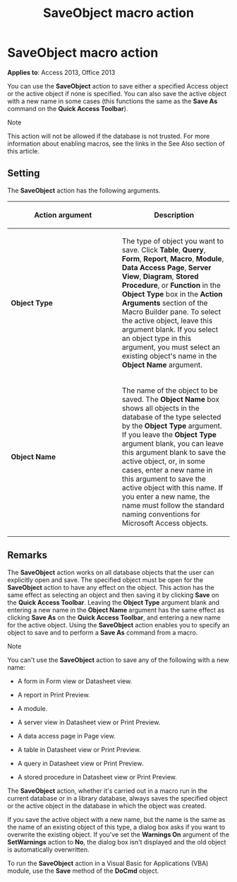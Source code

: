 ﻿---
title: SaveObject macro action
TOCTitle: SaveObject macro action
ms:assetid: 85716dfc-f76f-ca47-cc40-f8f88162f85a
ms:mtpsurl: https://msdn.microsoft.com/library/Ff196789(v=office.15)
ms:contentKeyID: 48546060
ms.date: 09/18/2015
mtps_version: v=office.15
f1_keywords:
- vbaac10.chm116962
f1_categories:
- Office.Version=v15
---

# SaveObject macro action


**Applies to**: Access 2013, Office 2013

You can use the **SaveObject** action to save either a specified Access object or the active object if none is specified. You can also save the active object with a new name in some cases (this functions the same as the **Save As** command on the **Quick Access Toolbar**).


> [!NOTE]
> <P>This action will not be allowed if the database is not trusted. For more information about enabling macros, see the links in the See Also section of this article.</P>



## Setting

The **SaveObject** action has the following arguments.

<table>
<colgroup>
<col style="width: 50%" />
<col style="width: 50%" />
</colgroup>
<thead>
<tr class="header">
<th><p>Action argument</p></th>
<th><p>Description</p></th>
</tr>
</thead>
<tbody>
<tr class="odd">
<td><p><strong>Object Type</strong></p></td>
<td><p>The type of object you want to save. Click <strong>Table</strong>, <strong>Query</strong>, <strong>Form</strong>, <strong>Report</strong>, <strong>Macro</strong>, <strong>Module</strong>, <strong>Data Access Page</strong>, <strong>Server View</strong>, <strong>Diagram</strong>, <strong>Stored Procedure</strong>, or <strong>Function</strong> in the <strong>Object Type</strong> box in the <strong>Action Arguments</strong> section of the Macro Builder pane. To select the active object, leave this argument blank. If you select an object type in this argument, you must select an existing object's name in the <strong>Object Name</strong> argument.</p></td>
</tr>
<tr class="even">
<td><p><strong>Object Name</strong></p></td>
<td><p>The name of the object to be saved. The <strong>Object Name</strong> box shows all objects in the database of the type selected by the <strong>Object Type</strong> argument. If you leave the <strong>Object Type</strong> argument blank, you can leave this argument blank to save the active object, or, in some cases, enter a new name in this argument to save the active object with this name. If you enter a new name, the name must follow the standard naming conventions for Microsoft Access objects.</p></td>
</tr>
</tbody>
</table>


## Remarks

The **SaveObject** action works on all database objects that the user can explicitly open and save. The specified object must be open for the **SaveObject** action to have any effect on the object. This action has the same effect as selecting an object and then saving it by clicking **Save** on the **Quick Access Toolbar**. Leaving the **Object Type** argument blank and entering a new name in the **Object Name** argument has the same effect as clicking **Save As** on the **Quick Access Toolbar**, and entering a new name for the active object. Using the **SaveObject** action enables you to specify an object to save and to perform a **Save As** command from a macro.


> [!NOTE]
> <P>You can't use the <STRONG>SaveObject</STRONG> action to save any of the following with a new name:</P>



  - A form in Form view or Datasheet view.

  - A report in Print Preview.

  - A module.

  - A server view in Datasheet view or Print Preview.

  - A data access page in Page view.

  - A table in Datasheet view or Print Preview.

  - A query in Datasheet view or Print Preview.

  - A stored procedure in Datasheet view or Print Preview.

The **SaveObject** action, whether it's carried out in a macro run in the current database or in a library database, always saves the specified object or the active object in the database in which the object was created.

If you save the active object with a new name, but the name is the same as the name of an existing object of this type, a dialog box asks if you want to overwrite the existing object. If you've set the **Warnings On** argument of the **SetWarnings** action to **No**, the dialog box isn't displayed and the old object is automatically overwritten.

To run the **SaveObject** action in a Visual Basic for Applications (VBA) module, use the **Save** method of the **DoCmd** object.

